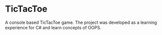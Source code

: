 # TicTacToe
A console based TicTacToe game. The project was developed as a learning experience for C# and learn concepts of OOPS.
